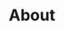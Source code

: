 ---
title: 'About'
layout: 'layouts/about.html'
page:
  heading: 'About'
  person:
    image: '/images/matt-decamp-avatar-2020.jpg'
    imagealt: 'A Picture of Matt DeCamp'
    name: 'Matt DeCamp'
    position: 'Founder, Developer'
    aboutUn: "A front-end web developer for the last decade, Matt has been building for the web in one form or another for the over twenty years."
    aboutDeux: "When he isn't coding he is likely hanging with his family, writing music, gardening, or out for jog."

---
